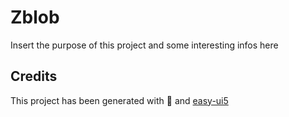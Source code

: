 # Zblob

Insert the purpose of this project and some interesting infos here

## Credits

This project has been generated with 💙 and [easy-ui5](https://github.com/SAP)
